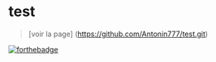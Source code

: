 # test
> [voir la page] (https://github.com/Antonin777/test.git)

[![forthebadge](https://forthebadge.com/images/badges/validated-html5.svg)](https://forthebadge.com)